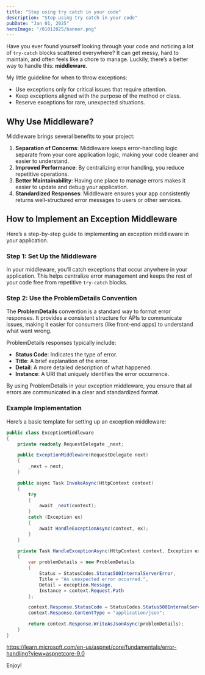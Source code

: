 ```yaml
---
title: "Stop using try catch in your code"
description: "Stop using try catch in your code"
pubDate: "Jan 01, 2025"
heroImage: "/01012025/banner.png"
---
```


Have you ever found yourself looking through your code and noticing a lot of `try-catch` blocks scattered everywhere? It can get messy, hard to maintain, and often feels like a chore to manage. Luckily, there’s a better way to handle this: **middleware**.

My little guideline for when to throw exceptions:

- Use exceptions only for critical issues that require attention.
- Keep exceptions aligned with the purpose of the method or class.
- Reserve exceptions for rare, unexpected situations.

## Why Use Middleware?

Middleware brings several benefits to your project:

1. **Separation of Concerns**: Middleware keeps error-handling logic separate from your core application logic, making your code cleaner and easier to understand.
2. **Improved Performance**: By centralizing error handling, you reduce repetitive operations.
3. **Better Maintainability**: Having one place to manage errors makes it easier to update and debug your application.
4. **Standardized Responses**: Middleware ensures your app consistently returns well-structured error messages to users or other services.

## How to Implement an Exception Middleware

Here’s a step-by-step guide to implementing an exception middleware in your application.

### Step 1: Set Up the Middleware

In your middleware, you’ll catch exceptions that occur anywhere in your application. This helps centralize error management and keeps the rest of your code free from repetitive `try-catch` blocks.

### Step 2: Use the ProblemDetails Convention

The **ProblemDetails** convention is a standard way to format error responses. It provides a consistent structure for APIs to communicate issues, making it easier for consumers (like front-end apps) to understand what went wrong.

ProblemDetails responses typically include:
- **Status Code**: Indicates the type of error.
- **Title**: A brief explanation of the error.
- **Detail**: A more detailed description of what happened.
- **Instance**: A URI that uniquely identifies the error occurrence.

By using ProblemDetails in your exception middleware, you ensure that all errors are communicated in a clear and standardized format.

### Example Implementation

Here’s a basic template for setting up an exception middleware:

```csharp
public class ExceptionMiddleware
{
    private readonly RequestDelegate _next;

    public ExceptionMiddleware(RequestDelegate next)
    {
        _next = next;
    }

    public async Task InvokeAsync(HttpContext context)
    {
        try
        {
            await _next(context);
        }
        catch (Exception ex)
        {
            await HandleExceptionAsync(context, ex);
        }
    }

    private Task HandleExceptionAsync(HttpContext context, Exception exception)
    {
        var problemDetails = new ProblemDetails
        {
            Status = StatusCodes.Status500InternalServerError,
            Title = "An unexpected error occurred.",
            Detail = exception.Message,
            Instance = context.Request.Path
        };

        context.Response.StatusCode = StatusCodes.Status500InternalServerError;
        context.Response.ContentType = "application/json";

        return context.Response.WriteAsJsonAsync(problemDetails);
    }
}
```

https://learn.microsoft.com/en-us/aspnet/core/fundamentals/error-handling?view=aspnetcore-9.0


Enjoy!